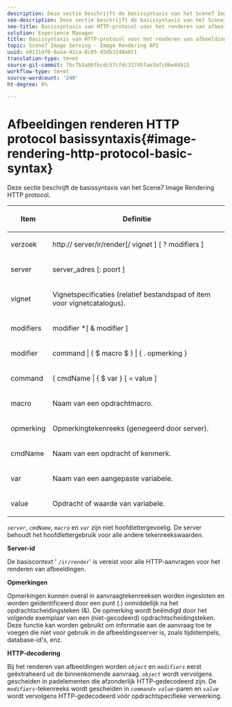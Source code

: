 ```yaml
---
description: Deze sectie beschrijft de basissyntaxis van het Scene7 Image Rendering HTTP protocol.
seo-description: Deze sectie beschrijft de basissyntaxis van het Scene7 Image Rendering HTTP protocol.
seo-title: Basissyntaxis van HTTP-protocol voor het renderen van afbeeldingen
solution: Experience Manager
title: Basissyntaxis van HTTP-protocol voor het renderen van afbeeldingen
topic: Scene7 Image Serving - Image Rendering API
uuid: e01314f0-6aaa-41ca-8c05-d5db3148a071
translation-type: tm+mt
source-git-commit: 7bc7b3a86fbcdc57cfdc31745fae3afc06e44b15
workflow-type: tm+mt
source-wordcount: '240'
ht-degree: 0%

---
```



# Afbeeldingen renderen HTTP protocol basissyntaxis{#image-rendering-http-protocol-basic-syntax}

Deze sectie beschrijft de basissyntaxis van het Scene7 Image Rendering HTTP protocol.

<table id="table_0A7D7207EE6D4B08B62BE8620EBE0B25"> 
 <thead> 
  <tr> 
   <th colname="col1" class="entry"> <p>Item </p> </th> 
   <th colname="col2" class="entry"> <p>Definitie </p> </th> 
  </tr> 
 </thead>
 <tbody> 
  <tr> 
   <td colname="col1"> <p><span class="varname"> verzoek</span> </p> </td> 
   <td colname="col2"> <p>http://<span class="varname"> server</span>/ir/render[/<span class="varname"> vignet</span> ] [ ?<span class="varname"> modifiers</span> ] </p> </td> 
  </tr> 
  <tr> 
   <td colname="col1"> <p><span class="varname"> server  </span> </p> </td> 
   <td colname="col2"> <p><span class="varname"> server_adres</span> [:<span class="varname"> poort</span> ] </p> </td> 
  </tr> 
  <tr> 
   <td colname="col1"> <p><span class="varname"> vignet  </span> </p> </td> 
   <td colname="col2"> <p>Vignetspecificaties (relatief bestandspad of item voor vignetcatalogus). </p> </td> 
  </tr> 
  <tr> 
   <td colname="col1"> <p><span class="varname"> modifiers  </span> </p> </td> 
   <td colname="col2"> <p><span class="varname"> modifier</span> *[ &amp;  <span class="varname"> modifier</span> ] </p> </td> 
  </tr> 
  <tr> 
   <td colname="col1"> <p><span class="varname"> modifier  </span> </p> </td> 
   <td colname="col2"> <p><span class="varname"> command</span> | { $ <span class="varname"> macro</span> $ } | { .<span class="varname"> opmerking</span> } </p> </td> 
  </tr> 
  <tr> 
   <td colname="col1"> <p><span class="varname"> command  </span> </p> </td> 
   <td colname="col2"> <p>{ <span class="varname"> cmdName</span> | { $<span class="varname"> var</span> } [ = <span class="varname"> value</span> ] </p> </td> 
  </tr> 
  <tr> 
   <td colname="col1"> <p><span class="varname"> macro  </span> </p> </td> 
   <td colname="col2"> <p>Naam van een opdrachtmacro. </p> </td> 
  </tr> 
  <tr> 
   <td colname="col1"> <p><span class="varname"> opmerking  </span> </p> </td> 
   <td colname="col2"> <p>Opmerkingtekenreeks (genegeerd door server). </p> </td> 
  </tr> 
  <tr> 
   <td colname="col1"> <p><span class="varname"> cmdName  </span> </p> </td> 
   <td colname="col2"> <p>Naam van een opdracht of kenmerk. </p> </td> 
  </tr> 
  <tr> 
   <td colname="col1"> <p><span class="varname"> var  </span> </p> </td> 
   <td colname="col2"> <p>Naam van een aangepaste variabele. </p> </td> 
  </tr> 
  <tr> 
   <td colname="col1"> <p><span class="varname"> value  </span> </p> </td> 
   <td colname="col2"> <p>Opdracht of waarde van variabele. </p> </td> 
  </tr> 
 </tbody> 
</table>

*`server`*,  *`cmdName`*,  *`macro`* en  *`var`* zijn niet hoofdlettergevoelig. De server behoudt het hoofdlettergebruik voor alle andere tekenreekswaarden.

**Server-id**

De basiscontext &#39; `/ir/render`&#39; is vereist voor alle HTTP-aanvragen voor het renderen van afbeeldingen.

**Opmerkingen**

Opmerkingen kunnen overal in aanvraagtekenreeksen worden ingesloten en worden geïdentificeerd door een punt (.) onmiddellijk na het opdrachtscheidingsteken (&amp;). De opmerking wordt beëindigd door het volgende exemplaar van een (niet-gecodeerd) opdrachtscheidingsteken. Deze functie kan worden gebruikt om informatie aan de aanvraag toe te voegen die niet voor gebruik in de afbeeldingsserver is, zoals tijdstempels, database-id&#39;s, enz.

**HTTP-decodering**

Bij het renderen van afbeeldingen worden *`object`* en *`modifiers`* eerst geëxtraheerd uit de binnenkomende aanvraag. *`object`* wordt vervolgens gescheiden in padelementen die afzonderlijk HTTP-gedecodeerd zijn. De *`modifiers`*-tekenreeks wordt gescheiden in *`command`*= *`value`*-paren en *`value`* wordt vervolgens HTTP-gedecodeerd vóór opdrachtspecifieke verwerking.
